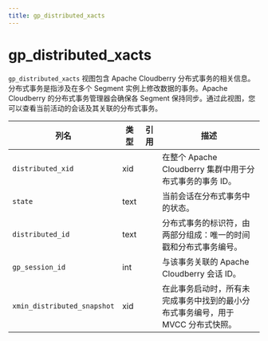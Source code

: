 ```yaml
---
title: gp_distributed_xacts
---
```


# gp_distributed_xacts

`gp_distributed_xacts` 视图包含 Apache Cloudberry 分布式事务的相关信息。分布式事务是指涉及在多个 Segment 实例上修改数据的事务。Apache Cloudberry 的分布式事务管理器会确保各 Segment 保持同步。通过此视图，您可以查看当前活动的会话及其关联的分布式事务。

| 列名                     | 类型   | 引用 | 描述                                                                 |
|--------------------------|--------|------|----------------------------------------------------------------------|
| `distributed_xid`        | xid    |     | 在整个 Apache Cloudberry 集群中用于分布式事务的事务 ID。             |
| `state`                  | text   |     | 当前会话在分布式事务中的状态。                                       |
| `distributed_id`         | text   |     | 分布式事务的标识符，由两部分组成：唯一的时间戳和分布式事务编号。       |
| `gp_session_id`          | int    |     | 与该事务关联的 Apache Cloudberry 会话 ID。                           |
| `xmin_distributed_snapshot` | xid |     | 在此事务启动时，所有未完成事务中找到的最小分布式事务编号，用于 MVCC 分布式快照。 |
